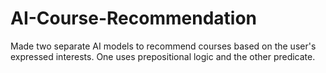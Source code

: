 # AI-Course-Recommendation
Made two separate AI models to recommend courses based on the user's expressed interests.  One uses prepositional logic and the other predicate. 
